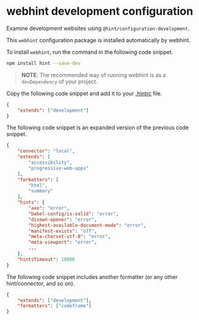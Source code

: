 # webhint development configuration

Examine development websites using `@hint/configuration-development`.

This `webhint` configuration package is installed automatically by webhint.

To install `webhint`, run the command in the following code snippet.

```bash
npm install hint --save-dev
```

> **NOTE**: The recommended way of running webhint is as a `devDependency` of your project.

Copy the following code snippet and add it to your [.hintrc][UserGuideConfiguringWebhintSummary] file.

```json
{
    "extends": ["development"]
}
```

The following code snippet is an expanded version of the previous code snippet.

```json
{
    "connector": "local",
    "extends": [
        "accessibility",
        "progressive-web-apps"
    ],
    "formatters": [
        "html",
        "summary"
    ],
    "hints": {
        "axe": "error",
        "babel-config/is-valid": "error",
        "disown-opener": "error",
        "highest-available-document-mode": "error",
        "manifest-exists": "off",
        "meta-charset-utf-8": "error",
        "meta-viewport": "error",
        ...
    },
    "hintsTimeout": 10000
}
```

The following code snippet includes another formatter \(or any other hint/connector, and so on\).

```json
{
    "extends": ["development"],
    "formatters": ["codeframe"]
}
```

<!-- links -->

[UserGuideConfiguringWebhintSummary]: https://webhint.io/docs/user-guide/configuring-webhint/summary/ "Configure webhint | webhint"
